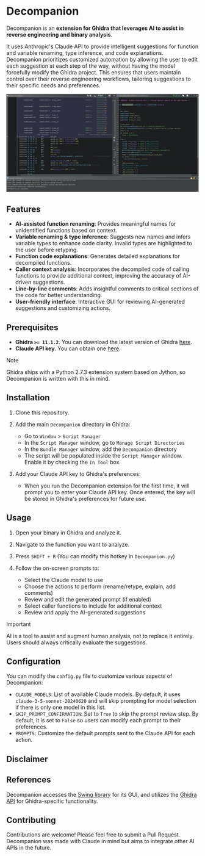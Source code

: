 # Decompanion

Decompanion is an __extension for Ghidra that leverages AI to assist in reverse engineering and binary analysis__.

It uses Anthropic's Claude API to provide intelligent suggestions for function and variable renaming, type inference, and code explanations. Decompanion prioritizes customized automation by allowing the user to edit each suggestion at each step of the way, without having the model forcefully modify the Ghidra project. This ensures that users maintain control over their reverse engineering workflows, tailoring suggestions to their specific needs and preferences.

![Decompanion in action](imgs/showcase.gif)

## Features

- **AI-assisted function renaming**: Provides meaningful names for unidentified functions based on context.
- **Variable renaming & type inference**: Suggests new names and infers variable types to enhance code clarity. Invalid types are highlighted to the user before retyping.
- **Function code explanations**: Generates detailed explanations for decompiled functions.
- **Caller context analysis**: Incorporates the decompiled code of calling functions to provide additional context, improving the accuracy of AI-driven suggestions.
- **Line-by-line comments**: Adds insightful comments to critical sections of the code for better understanding.
- **User-friendly interface**: Interactive GUI for reviewing AI-generated suggestions and customizing actions.

## Prerequisites

- __Ghidra `>= 11.1.2`__. You can download the latest version of Ghidra [here](https://ghidra-sre.org).
- __Claude API key__. You can obtain one [here](https://www.anthropic.com/api).

> [!NOTE]
> Ghidra ships with a Python 2.7.3 extension system based on Jython, so Decompanion is written with this in mind.

## Installation

1. Clone this repository.

2. Add the main `Decompanion` directory in Ghidra:
   - Go to `Window` > `Script Manager`
   - In the `Script Manager` window, go to `Manage Script Directories`
   - In the `Bundle Manager` window, add the `Decompanion` directory
   - The script will be populated inside the `Script Manager` window. Enable it by checking the `In Tool` box.

3. Add your Claude API key to Ghidra's preferences:
   - When you run the Decompanion extension for the first time, it will prompt you to enter your Claude API key. Once entered, the key will be stored in Ghidra's preferences for future use.

## Usage

1. Open your binary in Ghidra and analyze it.

2. Navigate to the function you want to analyze.

3. Press `SHIFT + R` (You can modify this hotkey in `Decompanion.py`)

4. Follow the on-screen prompts to:
   - Select the Claude model to use
   - Choose the actions to perform (rename/retype, explain, add comments)
   - Review and edit the generated prompt (if enabled)
   - Select caller functions to include for additional context
   - Review and apply the AI-generated suggestions
   
> [!IMPORTANT]
> AI is a tool to assist and augment human analysis, not to replace it entirely. Users should always critically evaluate the suggestions.

## Configuration

You can modify the `config.py` file to customize various aspects of Decompanion:

- `CLAUDE_MODELS`: List of available Claude models. By default, it uses `claude-3-5-sonnet-20240620` and will skip prompting for model selection if there is only one model in this list.
- `SKIP_PROMPT_CONFIRMATION`: Set to `True` to skip the prompt review step. By default, it is set to `False` so users can modify each prompt to their preferences.
- `PROMPTS`: Customize the default prompts sent to the Claude API for each action.

## Disclaimer



## References

Decompanion accesses the [Swing library](https://docs.oracle.com/javase/8/docs/api/javax/swing/package-summary.html) for its GUI, and utilizes the [Ghidra API](https://ghidra.re/ghidra_docs/api/) for Ghidra-specific functionality.

## Contributing

Contributions are welcome! Please feel free to submit a Pull Request. Decompanion was made with Claude in mind but aims to integrate other AI APIs in the future.
